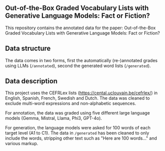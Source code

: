 ## Out-of-the-Box Graded Vocabulary Lists with Generative Language Models: Fact or Fiction?

This repository contains the annotated data for the paper: Out-of-the-Box Graded Vocabulary Lists with Generative Language Models: Fact or Fiction?


## Data structure

The data comes in two forms, first the automatically (re-)annotated grades using LLMs (`/annotated`), second the generated word lists (`/generated`). 

## Data description

This project uses the CEFRLex lists (https://cental.uclouvain.be/cefrlex/) in English, Spanish, French, Swedish and Dutch. The data was cleaned to exclude multi-word expressions and non-alphabetic sequences.

For annotation, the data was graded using five different large language models (Gemma, Mistral, Llama, Phi3, GPT-4o).

For generation, the language models were asked for 100 words of each target level (A1 to C1). The data in `/generated` has been cleaned to only include the words, stripping other text such as "Here are 100 words..." and various markup.
